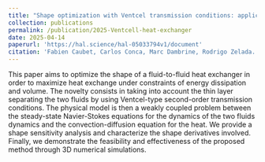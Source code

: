```yaml
---
title: "Shape optimization with Ventcel transmission conditions: application to the design of a heat exchanger"
collection: publications
permalink: /publication/2025-Ventcell-heat-exchanger
date: 2025-04-14
paperurl: 'https://hal.science/hal-05033794v1/document'
citation: 'Fabien Caubet, Carlos Conca, Marc Dambrine, Rodrigo Zelada. Shape optimization with Ventcel transmission conditions: application to the design of a heat exchanger. 2025. (hal-05033794) '
---
```


This paper aims to optimize the shape of a fluid-to-fluid heat exchanger in order to maximize heat exchange under constraints of energy dissipation and volume. The novelty consists in taking into account the thin layer separating the two fluids by using Ventcel-type second-order transmission conditions. The physical model is then a weakly coupled problem between the steady-state Navier-Stokes equations for the dynamics of the two fluids dynamics and the convection-diffusion equation for the heat. We provide a shape sensitivity analysis and characterize the shape derivatives involved. Finally, we demonstrate the feasibility and effectiveness of the proposed method through 3D numerical simulations.
